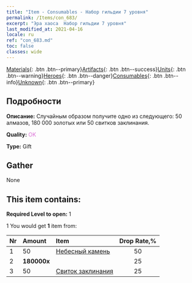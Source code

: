 ```yaml
---
title: "Item - Consumables - Набор гильдии 7 уровня"
permalink: /Items/con_683/
excerpt: "Эра хаоса  Набор гильдии 7 уровня"
last_modified_at: 2021-04-16
locale: ru
ref: "con_683.md"
toc: false
classes: wide
---
```

 [Materials](/ru/Items/){: .btn .btn--primary}[Artifacts](/ru/Items/Artifacts/){: .btn .btn--success}[Units](/ru/Items/Units/){: .btn .btn--warning}[Heroes](/ru/Items/Heroes/){: .btn .btn--danger}[Consumables](/ru/Items/Consumables/){: .btn .btn--info}[Unknown](/ru/Items/Unknown/){: .btn .btn--primary}

## Подробности
 **Описание:** Случайным образом получите одно из следующего: 50 алмазов, 180 000 золотых или 50 свитков заклинания.

 **Quality:** <span style="color: #DA70D6">OK</span>

 **Type:** Gift

## Gather

  None

## This item contains:

 **Required Level to open:** 1

 1 You would get **1** item  from:

  | Nr | Amount |     Item    | Drop Rate,% |
  |:---|:-------|:------------|:---------:|
  | 1 | 50 | [Небесный камень](/ru/Items/art_188/) | 50 | 
  | 2 |  **180000x** | <i class="fas fa-coins"/> | 25 | 
  | 3 | 50 | [Свиток заклинания](/ru/Items/con_694/) | 25 | 
